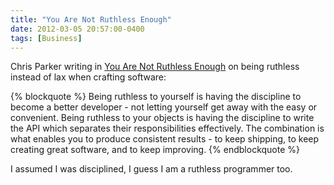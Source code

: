 ```yaml
---
title: "You Are Not Ruthless Enough"
date: 2012-03-05 20:57:00-0400
tags: [Business]
---
```


Chris Parker writing in [You Are Not Ruthless Enough](http://playswithfire.com/blog/2012/02/19/you-are-not-ruthless-enough/) on being ruthless instead of lax when crafting software:

{% blockquote %}
Being ruthless to yourself is having the discipline to become a better developer - not letting yourself get away with the easy or convenient. Being ruthless to your objects is having the discipline to write the API which separates their responsibilities effectively. The combination is what enables you to produce consistent results - to keep shipping, to keep creating great software, and to keep improving.
{% endblockquote %}

I assumed I was disciplined, I guess I am a ruthless programmer too.
